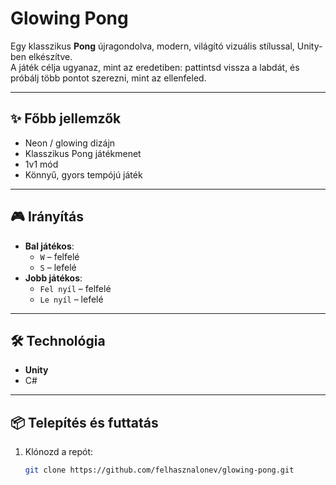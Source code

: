 # Glowing Pong

Egy klasszikus **Pong** újragondolva, modern, világító vizuális stílussal, Unity-ben elkészítve.  
A játék célja ugyanaz, mint az eredetiben: pattintsd vissza a labdát, és próbálj több pontot szerezni, mint az ellenfeled.

---

## ✨ Főbb jellemzők
- Neon / glowing dizájn
- Klasszikus Pong játékmenet
- 1v1 mód
- Könnyű, gyors tempójú játék

---

## 🎮 Irányítás
- **Bal játékos**:  
  - `W` – felfelé  
  - `S` – lefelé
- **Jobb játékos**:  
  - `Fel nyíl` – felfelé  
  - `Le nyíl` – lefelé

---

## 🛠️ Technológia
- **Unity**
- C#

---

## 📦 Telepítés és futtatás
1. Klónozd a repót:
   ```bash
   git clone https://github.com/felhasznalonev/glowing-pong.git
